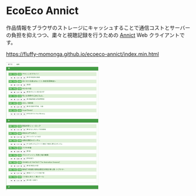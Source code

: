 # EcoEco Annict
作品情報をブラウザのストレージにキャッシュすることで通信コストとサーバーの負担を抑えつつ、粛々と視聴記録を行うための [Annict](https://annict.jp) Web クライアントです。

<https://fluffy-momonga.github.io/ecoeco-annict/index.min.html>

<img src="https://github.com/fluffy-momonga/ecoeco-annict/blob/images/image.png" width="50%">
